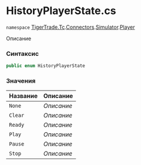 
# HistoryPlayerState.cs
`namespace` [TigerTrade.Tc](../../../../../../TigerTrade.Tc.md).[Connectors](../../../../../../TigerTrade.Tc/Connectors.md).[Simulator](../../../../../../TigerTrade.Tc/Connectors/Simulator.md).[Player](../../../../../../TigerTrade.Tc/Connectors/Simulator/Player.md)



Описание

### Синтаксис
```csharp
public enum HistoryPlayerState
```


### Значения
| Название | Описание |
| --- | --- |
| `None` | *Описание* |
| `Clear` | *Описание* |
| `Ready` | *Описание* |
| `Play` | *Описание* |
| `Pause` | *Описание* |
| `Stop` | *Описание* |




